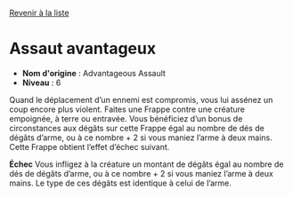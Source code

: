 [Revenir à la liste](..)

# Assaut avantageux

 * **Nom d'origine** : Advantageous Assault
 * **Niveau** : 6


<p>Quand le déplacement d’un ennemi est compromis, vous lui assénez un coup encore plus violent. Faites une Frappe contre une créature empoignée, à terre ou entravée. Vous bénéficiez d’un bonus de circonstances aux dégâts sur cette Frappe égal au nombre de dés de dégâts d’arme, ou à ce nombre + 2 si vous maniez l’arme à deux mains. Cette Frappe obtient l’effet d’échec suivant.</p>
<p><strong>Échec</strong> Vous infligez à la créature un montant de dégâts égal au nombre de dés de dégâts d’arme, ou à ce nombre + 2 si vous maniez l’arme à deux mains. Le type de ces dégâts est identique à celui de l’arme.</p>
